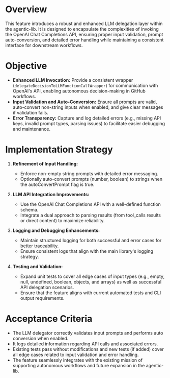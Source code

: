# Overview
This feature introduces a robust and enhanced LLM delegation layer within the agentic-lib. It is designed to encapsulate the complexities of invoking the OpenAI Chat Completions API, ensuring proper input validation, prompt auto-conversion, and detailed error handling while maintaining a consistent interface for downstream workflows.

# Objective
- **Enhanced LLM Invocation:** Provide a consistent wrapper (`delegateDecisionToLLMFunctionCallWrapper`) for communication with OpenAI's API, enabling autonomous decision-making in GitHub workflows.
- **Input Validation and Auto-Conversion:** Ensure all prompts are valid, auto-convert non-string inputs when enabled, and give clear messages if validation fails.
- **Error Transparency:** Capture and log detailed errors (e.g., missing API keys, invalid prompt types, parsing issues) to facilitate easier debugging and maintenance.

# Implementation Strategy
1. **Refinement of Input Handling:**
   - Enforce non-empty string prompts with detailed error messaging.
   - Optionally auto-convert prompts (number, boolean) to strings when the autoConvertPrompt flag is true.

2. **LLM API Integration Improvements:**
   - Use the OpenAI Chat Completions API with a well-defined function schema.
   - Integrate a dual approach to parsing results (from tool_calls results or direct content) to maximize reliability.

3. **Logging and Debugging Enhancements:**
   - Maintain structured logging for both successful and error cases for better traceability.
   - Ensure consistent logs that align with the main library's logging strategy.

4. **Testing and Validation:**
   - Expand unit tests to cover all edge cases of input types (e.g., empty, null, undefined, boolean, objects, and arrays) as well as successful API delegation scenarios.
   - Ensure that the feature aligns with current automated tests and CLI output requirements.

# Acceptance Criteria
- The LLM delegator correctly validates input prompts and performs auto conversion when enabled.
- It logs detailed information regarding API calls and associated errors.
- Existing tests pass without modifications and new tests (if added) cover all edge cases related to input validation and error handling.
- The feature seamlessly integrates with the existing mission of supporting autonomous workflows and future expansion in the agentic-lib.
